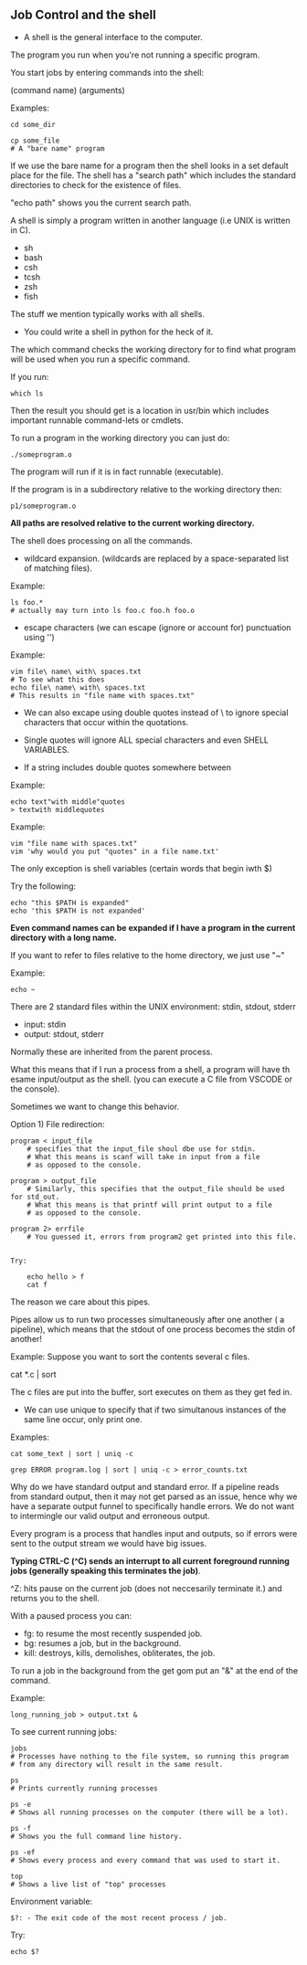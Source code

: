 ## Job Control and the shell

- A shell is  the general interface to the computer.

The program you run when you're not running a specific program.

You start jobs by entering commands into the shell:

(command name) (arguments)

Examples:

    cd some_dir

    cp some_file
    # A "bare name" program

If we use the bare name for a program then the shell looks in a set default place
for the file. The shell has a "search path" which includes the standard directories
to check for the existence of files.

"echo path" shows you the current search path.

A shell is simply a program written in another language (i.e UNIX is written in C).

- sh
- bash
- csh
- tcsh
- zsh
- fish

The stuff we mention typically works with all shells.

- You could write a shell in python for the heck of it.

The which command checks the working directory for to find what program will
be used when you run a specific command.

If you run:

    which ls

Then the result you should get is a location in usr/bin which includes
important runnable command-lets or cmdlets.

To run a program in the working directory you can just do:

    ./someprogram.o

The program will run if it is in fact runnable (executable).

If the program is in a subdirectory relative to the working directory then:

    p1/someprogram.o

**All paths are resolved relative to the current working directory.**

The shell does processing on all the commands.
- wildcard expansion. (wildcards are replaced by a space-separated list of matching files).

Example: 

    ls foo.*
    # actually may turn into ls foo.c foo.h foo.o

- escape characters (we can escape (ignore or account for) punctuation using '\')

Example:

    vim file\ name\ with\ spaces.txt
    # To see what this does
    echo file\ name\ with\ spaces.txt
    # This results in "file name with spaces.txt"

- We can also excape using double quotes instead of \ to ignore special characters
  that occur within the quotations.
- Single quotes will ignore ALL special characters and even SHELL VARIABLES.

- If a string includes double quotes somewhere between

Example:

    echo text"with middle"quotes
    > textwith middlequotes

Example:

    vim "file name with spaces.txt"
    vim 'why would you put "quotes" in a file name.txt'

The only exception is shell variables (certain words that begin iwth $)

Try the following:

    echo "this $PATH is expanded"
    echo 'this $PATH is not expanded'

**Even command names can be expanded if I have a program in the current directory
with a long name.**

If you want to refer to files relative to the home directory, we just use "~"

Example:

    echo ~

There are 2 standard files within the UNIX environment: stdin, stdout, stderr
- input: stdin
- output: stdout, stderr

Normally these are inherited from the parent process.

What this means that if I run a process from a shell, a program will have th esame input/output as the shell. (you can execute a C file from VSCODE or the console).

Sometimes we want to change this behavior.

Option 1) File redirection:

    program < input_file
        # specifies that the input_file shoul dbe use for stdin.
        # What this means is scanf will take in input from a file
        # as opposed to the console.

    program > output_file
        # Similarly, this specifies that the output_file should be used for std_out.
        # What this means is that printf will print output to a file
        # as opposed to the console.

    program 2> errfile
        # You guessed it, errors from program2 get printed into this file.

    
    Try:

        echo hello > f
        cat f

The reason we care about this pipes.

Pipes allow us to run two processes simultaneously after one another ( a pipeline),
which means that the stdout of one process becomes the stdin of another!

Example: Suppose you want to sort the contents several c files.

cat *.c | sort

The c files are put into the buffer, sort executes on them as they get fed in.

- We can use unique to specify that if two simultanous instances of the same line occur, only print one.

Examples:

    cat some_text | sort | uniq -c

    grep ERROR program.log | sort | uniq -c > error_counts.txt

Why do we have standard output and standard error. If a pipeline reads from standard output,
then it may not get parsed as an issue, hence why we have a separate output funnel to
specifically handle errors. We do not want to intermingle our valid output and erroneous output.

Every program is a process that handles input and outputs, so if errors were sent
to the output stream we would have big issues.

**Typing CTRL-C (^C) sends an interrupt to all current foreground running jobs (generally speaking this terminates the job)**.

^Z: hits pause on the current job (does not neccesarily terminate it.) and returns you
to the shell.

With a paused process you can:

- fg: to resume the most recently suspended job.
- bg: resumes a job, but in the background.
- kill: destroys, kills, demolishes, obliterates, the job.

To run a job in the background from the get gom put an "&" at the end of the command.

Example:

    long_running_job > output.txt &

To see current running jobs:

    jobs
    # Processes have nothing to the file system, so running this program
    # from any directory will result in the same result.

    ps
    # Prints currently running processes

    ps -e
    # Shows all running processes on the computer (there will be a lot).

    ps -f
    # Shows you the full command line history.

    ps -ef 
    # Shows every process and every command that was used to start it.

    top
    # Shows a live list of "top" processes


Environment variable:

    $?: - The exit code of the most recent process / job.

Try:

    echo $?




